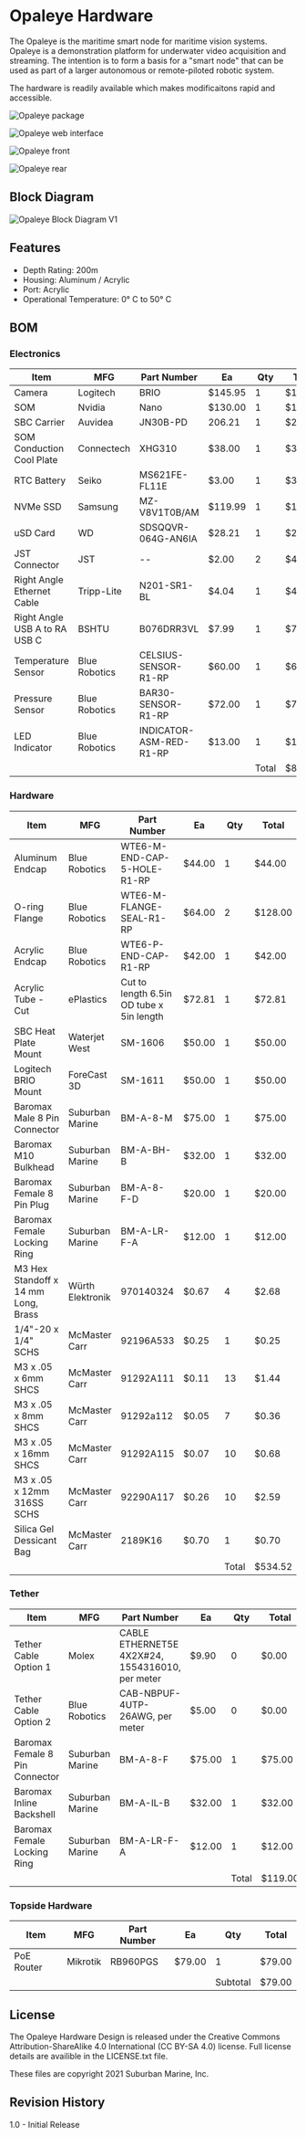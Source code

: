 # Opaleye Hardware

The Opaleye is the maritime smart node for maritime vision systems. Opaleye is a demonstration platform for underwater video acquisition and streaming. The intention is to form a basis for a "smart node" that can be used as part of a larger autonomous or remote-piloted robotic system.

The hardware is readily available which makes modificaitons rapid and accessible.

![Opaleye package](/opaleye_package.png)

![Opaleye web interface](/opaleye_webinterface.png)

![Opaleye front](/opaleye_front.png)

![Opaleye rear](/opaleye_rear.png)

## Block Diagram
![Opaleye Block Diagram V1](/opaleye_block_diagram_V1.png)

## Features 

* Depth Rating: 200m
* Housing: Aluminum / Acrylic
* Port: Acrylic
* Operational Temperature: 0° C to 50° C

## BOM
### Electronics
| Item                          | MFG           | Part Number             | Ea      | Qty      | Total   |
| ----------------------------- | ------------- | ----------------------- | ------- | -------- | ------- |
| Camera                        | Logitech      | BRIO                    | $145.95 | 1        | $145.95 |
| SOM                           | Nvidia        | Nano                    | $130.00 | 1        | $130.00 |
| SBC Carrier                   | Auvidea       | JN30B-PD                | 206.21  | 1        | $206.21 |
| SOM Conduction Cool Plate     | Connectech    | XHG310                  | $38.00  | 1        | $38.00  |
| RTC Battery                   | Seiko         | MS621FE-FL11E           | $3.00   | 1        | $3.00   |
| NVMe SSD                      | Samsung       | MZ-V8V1T0B/AM           | $119.99 | 1        | $119.99 |
| uSD Card                      | WD            | SDSQQVR-064G-AN6IA      | $28.21  | 1        | $28.21  |
| JST Connector                 | JST           | \--                     | $2.00   | 2        | $4.00   |
| Right Angle Ethernet Cable    | Tripp-Lite    | N201-SR1-BL             | $4.04   | 1        | $4.04   |
| Right Angle USB A to RA USB C | BSHTU         | B076DRR3VL              | $7.99   | 1        | $7.99   |
| Temperature Sensor            | Blue Robotics | CELSIUS-SENSOR-R1-RP    | $60.00  | 1        | $60.00  |
| Pressure Sensor               | Blue Robotics | BAR30-SENSOR-R1-RP      | $72.00  | 1        | $72.00  |
| LED Indicator                 | Blue Robotics | INDICATOR-ASM-RED-R1-RP | $13.00  | 1        | $13.00  |
|                               |               |                         |         | Total    | $832.39 |
### Hardware
| Item                                | MFG              | Part Number                              | Ea     | Qty      | Total   |
| ----------------------------------- | ---------------- | ---------------------------------------- | ------ | -------- | ------- |
| Aluminum Endcap                     | Blue Robotics    | WTE6-M-END-CAP-5-HOLE-R1-RP              | $44.00 | 1        | $44.00  |
| O-ring Flange                       | Blue Robotics    | WTE6-M-FLANGE-SEAL-R1-RP                 | $64.00 | 2        | $128.00 |
| Acrylic Endcap                      | Blue Robotics    | WTE6-P-END-CAP-R1-RP                     | $42.00 | 1        | $42.00  |
| Acrylic Tube - Cut                  | ePlastics        | Cut to length 6.5in OD tube x 5in length | $72.81 | 1        | $72.81  |
| SBC Heat Plate Mount                | Waterjet West    | SM-1606                                  | $50.00 | 1        | $50.00  |
| Logitech BRIO Mount                 | ForeCast 3D      | SM-1611                                  | $50.00 | 1        | $50.00  |
| Baromax Male 8 Pin Connector        | Suburban Marine  | BM-A-8-M                                 | $75.00 | 1        | $75.00  |
| Baromax M10 Bulkhead                | Suburban Marine  | BM-A-BH-B                                | $32.00 | 1        | $32.00  |
| Baromax Female 8 Pin Plug           | Suburban Marine  | BM-A-8-F-D                               | $20.00 | 1        | $20.00  |
| Baromax Female Locking Ring         | Suburban Marine  | BM-A-LR-F-A                              | $12.00 | 1        | $12.00  |
| M3 Hex Standoff x 14 mm Long, Brass | Würth Elektronik | 970140324                                | $0.67  | 4        | $2.68   |
| 1/4"-20 x 1/4" SCHS                 | McMaster Carr    | 92196A533                                | $0.25  | 1        | $0.25   |
| M3 x .05 x 6mm SHCS                 | McMaster Carr    | 91292A111                                | $0.11  | 13       | $1.44   |
| M3 x .05 x 8mm SHCS                 | McMaster Carr    | 91292a112                                | $0.05  | 7        | $0.36   |
| M3 x .05 x 16mm SHCS                | McMaster Carr    | 91292A115                                | $0.07  | 10       | $0.68   |
| M3 x .05 x 12mm 316SS SCHS          | McMaster Carr    | 92290A117                                | $0.26  | 10       | $2.59   |
| Silica Gel Dessicant Bag            | McMaster Carr    | 2189K16                                  | $0.70  | 1        | $0.70   |
|                                     |                  |                                          |        | Total    | $534.52 |

### Tether
| Item                           | MFG             | Part Number                                         | Ea     | Qty      | Total   |
| ------------------------------ | --------------- | --------------------------------------------------- | ------ | -------- | ------- |
| Tether Cable Option 1          | Molex           | CABLE ETHERNET5E 4X2X#24, 1554316010, per meter     | $9.90  | 0        | $0.00   |
| Tether Cable Option 2          | Blue Robotics   | CAB-NBPUF-4UTP-26AWG, per meter                     | $5.00  | 0        | $0.00   |
| Baromax Female 8 Pin Connector | Suburban Marine | BM-A-8-F                                            | $75.00 | 1        | $75.00  |
| Baromax Inline Backshell       | Suburban Marine | BM-A-IL-B                                           | $32.00 | 1        | $32.00  |
| Baromax Female Locking Ring    | Suburban Marine | BM-A-LR-F-A                                         | $12.00 | 1        | $12.00  |
|                                |                 |                                                     |        | Total    | $119.00 |

### Topside Hardware
| Item       | MFG      | Part Number | Ea     | Qty      | Total  |
| ---------- | -------- | ----------- | ------ | -------- | ------ |
| PoE Router | Mikrotik | RB960PGS    | $79.00 | 1        | $79.00 |
|            |          |             |        | Subtotal | $79.00 |

## License

The Opaleye Hardware Design is released under the Creative Commons Attribution-ShareAlike 4.0 International (CC BY-SA 4.0) license. Full license details are availible in the LICENSE.txt file.

These files are copyright 2021 Suburban Marine, Inc.

## Revision History

1.0 - Initial Release

